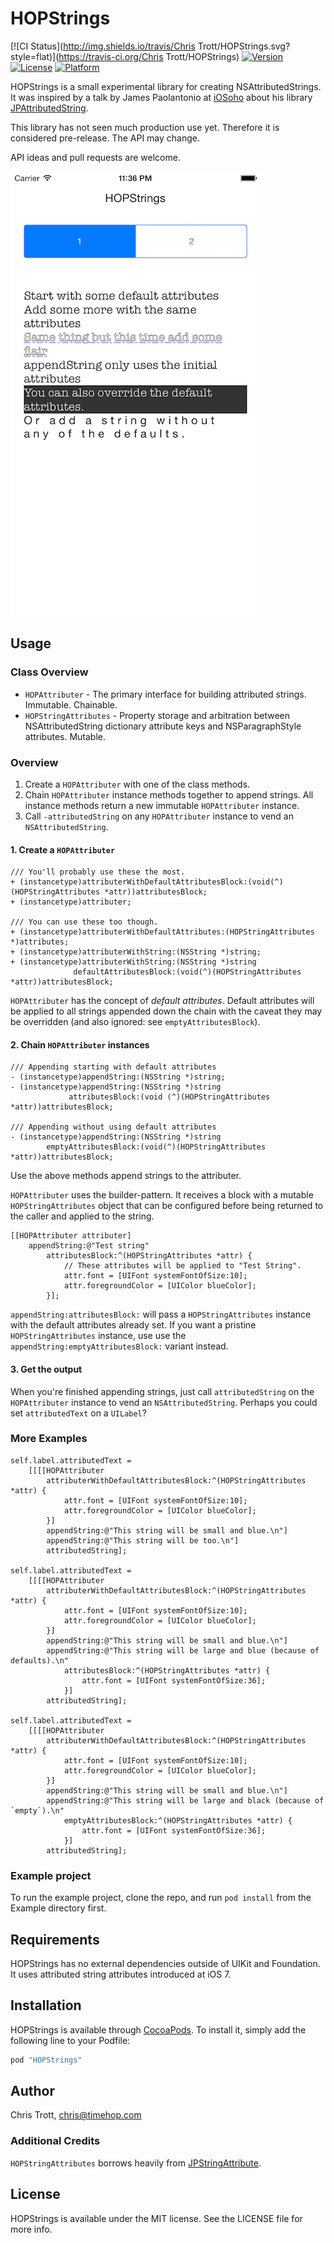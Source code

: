 # HOPStrings

[![CI Status](http://img.shields.io/travis/Chris Trott/HOPStrings.svg?style=flat)](https://travis-ci.org/Chris Trott/HOPStrings)
[![Version](https://img.shields.io/cocoapods/v/HOPStrings.svg?style=flat)](http://cocoapods.org/pods/HOPStrings)
[![License](https://img.shields.io/cocoapods/l/HOPStrings.svg?style=flat)](http://cocoapods.org/pods/HOPStrings)
[![Platform](https://img.shields.io/cocoapods/p/HOPStrings.svg?style=flat)](http://cocoapods.org/pods/HOPStrings)

HOPStrings is a small experimental library for creating NSAttributedStrings. It was inspired by a talk by James Paolantonio at [iOSoho](http://www.meetup.com/iOSoho/events/220604299/) about his library [JPAttributedString](https://github.com/jPaolantonio/JPAttributedString).

This library has not seen much production use yet. Therefore it is considered pre-release. The API may change.

API ideas and pull requests are welcome.

![Screenshot](/Marketing/example_01.png)

## Usage

### Class Overview

* `HOPAttributer` - The primary interface for building attributed strings. Immutable. Chainable.
* `HOPStringAttributes` - Property storage and arbitration between NSAttributedString dictionary attribute keys and NSParagraphStyle attributes. Mutable.

### Overview

1. Create a `HOPAttributer` with one of the class methods.
2. Chain `HOPAttributer` instance methods together to append strings. All instance methods return a new immutable `HOPAttributer` instance.
3. Call `-attributedString` on any `HOPAttributer` instance to vend an `NSAttributedString`.

#### 1. Create a `HOPAttributer`

```objc
/// You'll probably use these the most.
+ (instancetype)attributerWithDefaultAttributesBlock:(void(^)(HOPStringAttributes *attr))attributesBlock;
+ (instancetype)attributer;

/// You can use these too though.
+ (instancetype)attributerWithDefaultAttributes:(HOPStringAttributes *)attributes;
+ (instancetype)attributerWithString:(NSString *)string;
+ (instancetype)attributerWithString:(NSString *)string 
              defaultAttributesBlock:(void(^)(HOPStringAttributes *attr))attributesBlock;
```

`HOPAttributer` has the concept of *default attributes*. Default attributes will be applied to all strings appended down the chain with the caveat they may be overridden (and also ignored: see `emptyAttributesBlock`).

#### 2. Chain `HOPAttributer` instances

```objc
/// Appending starting with default attributes
- (instancetype)appendString:(NSString *)string;
- (instancetype)appendString:(NSString *)string 
             attributesBlock:(void (^)(HOPStringAttributes *attr))attributesBlock;

/// Appending without using default attributes
- (instancetype)appendString:(NSString *)string 
        emptyAttributesBlock:(void(^)(HOPStringAttributes *attr))attributesBlock;
```

Use the above methods append strings to the attributer.

`HOPAttributer` uses the builder-pattern. It receives a block with a mutable `HOPStringAttributes` object that can be configured before being returned to the caller and applied to the string.

```objc
[[HOPAttributer attributer]
    appendString:@"Test string"
        attributesBlock:^(HOPStringAttributes *attr) {
            // These attributes will be applied to "Test String".
            attr.font = [UIFont systemFontOfSize:10];
            attr.foregroundColor = [UIColor blueColor];
        }];
```

`appendString:attributesBlock:` will pass a `HOPStringAttributes` instance with the default attributes already set. If you want a pristine `HOPStringAttributes` instance, use use the `appendString:emptyAttributesBlock:` variant instead.

#### 3. Get the output

When you're finished appending strings, just call `attributedString` on the `HOPAttributer` instance to vend an `NSAttributedString`. Perhaps you could set `attributedText` on a `UILabel`?

### More Examples

```objc
self.label.attributedText =
    [[[[HOPAttributer
        attributerWithDefaultAttributesBlock:^(HOPStringAttributes *attr) {
            attr.font = [UIFont systemFontOfSize:10];
            attr.foregroundColor = [UIColor blueColor];
        }]
        appendString:@"This string will be small and blue.\n"]
        appendString:@"This string will be too.\n"]
        attributedString];

self.label.attributedText =
    [[[[HOPAttributer
        attributerWithDefaultAttributesBlock:^(HOPStringAttributes *attr) {
            attr.font = [UIFont systemFontOfSize:10];
            attr.foregroundColor = [UIColor blueColor];
        }]
        appendString:@"This string will be small and blue.\n"]
        appendString:@"This string will be large and blue (because of defaults).\n"
            attributesBlock:^(HOPStringAttributes *attr) {
                attr.font = [UIFont systemFontOfSize:36];
            }]
        attributedString];

self.label.attributedText =
    [[[[HOPAttributer
        attributerWithDefaultAttributesBlock:^(HOPStringAttributes *attr) {
            attr.font = [UIFont systemFontOfSize:10];
            attr.foregroundColor = [UIColor blueColor];
        }]
        appendString:@"This string will be small and blue.\n"]
        appendString:@"This string will be large and black (because of `empty`).\n"
            emptyAttributesBlock:^(HOPStringAttributes *attr) {
                attr.font = [UIFont systemFontOfSize:36];
            }]
        attributedString];
```

### Example project

To run the example project, clone the repo, and run `pod install` from the Example directory first.

## Requirements

HOPStrings has no external dependencies outside of UIKit and Foundation. It uses attributed string attributes introduced at iOS 7.

## Installation

HOPStrings is available through [CocoaPods](http://cocoapods.org). To install
it, simply add the following line to your Podfile:

```ruby
pod "HOPStrings"
```

## Author

Chris Trott, chris@timehop.com

### Additional Credits

`HOPStringAttributes` borrows heavily from [JPStringAttribute](https://github.com/jPaolantonio/JPAttributedString/blob/master/Pod/Classes/JPStringAttribute.h).

## License

HOPStrings is available under the MIT license. See the LICENSE file for more info.
